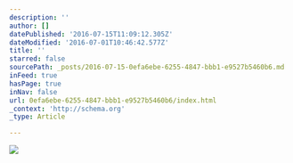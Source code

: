 ```yaml
---
description: ''
author: []
datePublished: '2016-07-15T11:09:12.305Z'
dateModified: '2016-07-01T10:46:42.577Z'
title: ''
starred: false
sourcePath: _posts/2016-07-15-0efa6ebe-6255-4847-bbb1-e9527b5460b6.md
inFeed: true
hasPage: true
inNav: false
url: 0efa6ebe-6255-4847-bbb1-e9527b5460b6/index.html
_context: 'http://schema.org'
_type: Article

---
```

![](https://the-grid-user-content.s3-us-west-2.amazonaws.com/a62606bc-26b0-457d-94b9-a40fb8b15bcd.jpg)